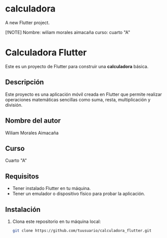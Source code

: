 # calculadora

A new Flutter project.

[!NOTE] Nombre: wiliam morales aimacaña curso: cuarto "A"

# Calculadora Flutter

Este es un proyecto de Flutter para construir una **calculadora** básica.

## Descripción

Este proyecto es una aplicación móvil creada en Flutter que permite realizar operaciones matemáticas sencillas como suma, resta, multiplicación y división.

## Nombre del autor
Wiliam Morales Aimacaña

## Curso
Cuarto "A"

## Requisitos

- Tener instalado Flutter en tu máquina.
- Tener un emulador o dispositivo físico para probar la aplicación.

## Instalación

1. Clona este repositorio en tu máquina local:

   ```bash
   git clone https://github.com/tuusuario/calculadora_flutter.git
